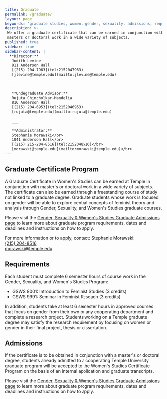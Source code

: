 ```yaml
---
title: Graduate
permalink: /graduate/
layout: page
keywords: 'graduate studies, women, gender, sexuality, admissions, requirements'
description: >- 
 We offer a graduate certificate that can be earned in conjunction with 
 masters or doctoral work in a wide variety of subjects.
published: true
sidebar: true
sidebar-content: |
  **Director:**  
   Judith Levine  
   811 Anderson Hall  
   [(215) 204-7963](tel:2152047963)  
   [jlevine@temple.edu](mailto:jlevine@temple.edu)  
   
   ___
   
   **Undegraduate Advisor:**  
   Rujuta Chincholkar-Mandelia  
   816 Anderson Hall  
   [(215) 204-6953](tel:2152046953)  
   [rujuta@temple.edu](mailto:rujuta@temple.edu)  
   
   ___
   
   **Administrator:**  
   Stephanie Morawski</br>  
   1041 Anderson Hall</br>     
   [(215) 215-204-8516](tel:2152048516)</br>   
   [morawski@temple.edu](mailto:morawski@temple.edu)</br>   
---
```


## Graduate Certificate Program
A Graduate Certificate in Women's Studies can be earned at Temple in conjunction with master's or doctoral work in a wide variety of subjects. The certificate can also be earned through a freestanding course of study not linked to a graduate degree. Graduate students whose work is focused on gender will be able to explore central concepts of feminist theory and analysis through Gender, Sexuality, and Women's Studies graduate courses.

Please visit the [Gender, Sexuality & Women's Studies Graduate Admissions page](https://liberalarts.temple.edu/admissions/graduate/gender-sexuality-and-womens-studies) to learn more about graduate program requirements, dates and deadlines and instructions on how to apply.

For more information or to apply, contact:
Stephanie Morawski:<br/>
[(215) 204-8516](tel:2152048516)<br/>
[morawski@temple.edu](mailto:morawski@temple.edu)<br/>

## Requirements
Each student must complete 6 semester hours of course work in the Gender, Sexuality, and Women's Studies Program:

- GSWS 8001: Introduction to Feminist Studies (3 credits)
- GSWS 9991: Seminar in Feminist Reseach (3 credits)

In addition, students take at least 6 semester hours in approved courses that focus on gender from their own or any cooperating department and complete a research project. Students working on a Temple graduate degree may satisfy the research requirement by focusing on women or gender in their final project, thesis or dissertation.

## Admissions
If the certificate is to be obtained in conjunction with a master's or doctoral degree, students already admitted to a cooperating Temple University graduate program will be accepted to the Women's Studies Certificate Program on the basis of an internal application and graduate transcripts.

Please visit the [Gender, Sexuality & Women's Studies Graduate Admissions page](https://liberalarts.temple.edu/admissions/graduate/gender-sexuality-and-womens-studies) to learn more about graduate program requirements, dates and deadlines and instructions on how to apply.
